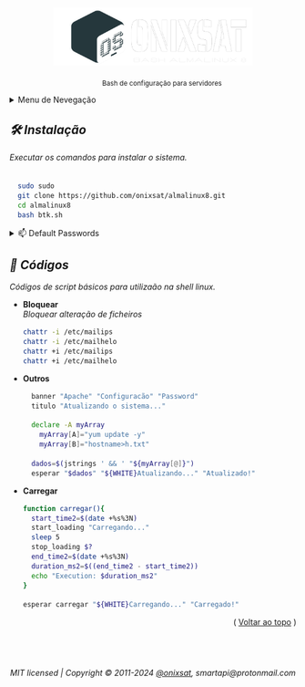 <div align="center">
  <a href="https://onixsat">
    <img src="logo5.png" alt="reveal.js" width="350">
</a>

<sub>&ensp;&thinsp;&ensp;&thinsp;&ensp;&thinsp;&ensp;&thinsp;Bash de configuração para servidores</sub>
<a id="readme-top"></a>
</div>

<details>
  <summary>Menu de Nevegação</summary>
  <ol>
    <li><a href="#INSTALAR">Instalação</a></li>
    <li><a href="#PASSWORDS">Passwords</a></li>
    <li>
      <a href="#CODIGOS">Códigos</a>
      <ul>
        <li><a href="#BLOQUEAR">Bloquear</a></li>
        <li><a href="#OUTROS">Outros</a></li>
        <li><a href="#CARREGAR">Carregar</a></li>
      </ul>
    </li>
    <li><a href="#CONTATOS">Contatos</a></li>
  </ol>
</details>




<div id="INSTALAR">

<h2 style="font-style:italic;">🛠️ Instalação</h2>
<h6 style="font-style:italic;">Executar os comandos para instalar o sistema.</h6>

```bash
  sudo sudo
  git clone https://github.com/onixsat/almalinux8.git
  cd almalinux8
  bash btk.sh
 ```

</div>

<details id="PASSWORDS">
  <summary>📫 Default Passwords</summary>
  
  <h3 style="color:#f5750e">Danger</h3>

$\textcolor{red}{\textsf{Username}}$

<sub>[ [SSH](root) <span style='color:lightblue'>Username: *root* </span> ] Password: <h7 style="color:#f5750e">Danger</h7> <span style="color:gray">
*Palmalinux*
</span></sub>\

<sup>[ [Encriptação](root) <span style='color:lightblue'>*Sistema*</span> ] Password: $\textcolor{red}{\textsf{Password}}$</sup>

<code></code>
</details>


<div id='CODIGOS'>

<h2 style="font-style:italic;">🚀 Códigos</h2>

_Códigos de script básicos para utilizaão na shell linux._

</div>

<div id="BLOQUEAR">

* __Bloquear__\
  *Bloquear alteração de ficheiros*

  ```bash
  chattr -i /etc/mailips
  chattr -i /etc/mailhelo
  chattr +i /etc/mailips
  chattr +i /etc/mailhelo
  ```

</div>

<div id="OUTROS">

* __Outros__
  ```bash
    banner "Apache" "Configuracão" "Password"
    titulo "Atualizando o sistema..."

    declare -A myArray
      myArray[A]="yum update -y"
      myArray[B]="hostname>h.txt"
      
    dados=$(jstrings ' && ' "${myArray[@]}")
    esperar "$dados" "${WHITE}Atualizando..." "Atualizado!"
  ```

</div>

<div id="CARREGAR">

* __Carregar__
  ```bash
  function carregar(){
    start_time2=$(date +%s%3N)
    start_loading "Carregando..."
    sleep 5
    stop_loading $?
    end_time2=$(date +%s%3N)
    duration_ms2=$((end_time2 - start_time2))
    echo "Execution: $duration_ms2"
  }

  esperar carregar "${WHITE}Carregando..." "Carregado!"
  ```

</div>

<div align="center" id="CONTATOS">
  <div align="right">( <a href="#readme-top">Voltar ao topo</a> )</div>
  <h2 style="font-style:italic;">&ensp;&thinsp; </h2>

_MIT licensed | Copyright © 2011-2024  [@onixsat](https://onixsat.pt), smartapi@protonmail.com_
</div>
